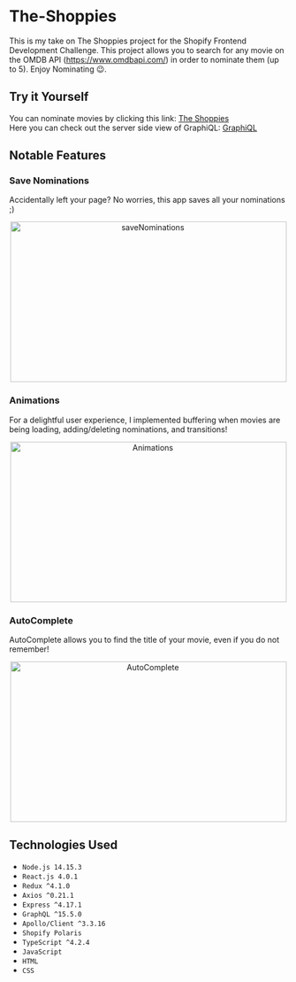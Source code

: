 # The-Shoppies
This is my take on The Shoppies project for the Shopify Frontend Development Challenge. This project allows you to search for any movie on the OMDB API (https://www.omdbapi.com/) in order to nominate them (up to 5). Enjoy Nominating 😉.

## Try it Yourself
You can nominate movies by clicking this link: [The Shoppies](https://theshopifyshoppies.web.app/) <br/>
Here you can check out the server side view of GraphiQL: [GraphiQL](https://shoppies-nomination.herokuapp.com/graphql)

## Notable Features 

### Save Nominations 
<p> Accidentally left your page? No worries, this app saves all your nominations ;) </p>
<p align="center">
  <img src="media/SaveNominations.gif" alt="saveNominations" width="500" height="290"/>
</p>

### Animations
<p> For a delightful user experience, I implemented buffering when movies are being loading, adding/deleting nominations, and transitions!</p>
<p align="center">
  <img src="media/Animation.gif" alt="Animations" width="500" height="290"/>
</p>

### AutoComplete
<p> AutoComplete allows you to find the title of your movie, even if you do not remember! </p>
<p align="center">
  <img src="media/AutoComplete.gif" alt="AutoComplete" width="500" height="290"/>
</p>

## Technologies Used
- `Node.js 14.15.3`
- `React.js 4.0.1`
- `Redux ^4.1.0`
- `Axios ^0.21.1`
- `Express ^4.17.1`
- `GraphQL ^15.5.0`
- `Apollo/Client ^3.3.16`
- `Shopify Polaris`
- `TypeScript ^4.2.4`
- `JavaScript`
- `HTML`
- `CSS`
